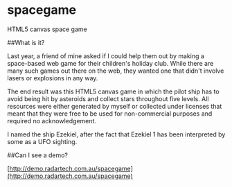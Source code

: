 spacegame
=========

HTML5 canvas space game

##What is it?

Last year, a friend of mine asked if I could help them out by making a space-based web game for their children's holiday club. While there are many such games out there on the web, they wanted one that didn't involve lasers or explosions in any way.

The end result was this HTML5 canvas game in which the pilot ship has to avoid being hit by asteroids and collect stars throughout five levels. All resources were either generated by myself or collected under licenses that meant that they were free to be used for non-commercial purposes and required no acknowledgement.

I named the ship Ezekiel, after the fact that Ezekiel 1 has been interpreted by some as a UFO sighting.

##Can I see a demo?

[http://demo.radartech.com.au/spacegame](http://demo.radartech.com.au/spacegame)
